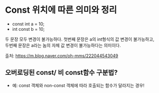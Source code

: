 # Const 위치에 따른 의미와 정리

* const int a = 10;
* int const b = 10;

두 문장 모두 변경이 불가능하다. 첫번째 문장은 a의 int형식의 값 변경이 불가능하고, 두번째 문장은 a라는 놈의 자체 값 변경이 불가능하다는 의미이다.

출처: https://m.blog.naver.com/oh-mms/222044543049

## 오버로딩된 const/ 비 const함수 구분법?
* 예: const 객체와 non-const 객체에 따라 호출되는 함수가 달라지는 경우!